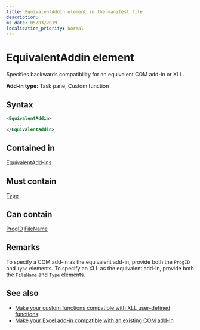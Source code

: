 ```yaml
---
title: EquivalentAddin element in the manifest file
description: ''
ms.date: 05/03/2019
localization_priority: Normal
---
```


# EquivalentAddin element

Specifies backwards compatibility for an equivalent COM add-in or XLL.

**Add-in type:** Task pane, Custom function

## Syntax

```XML
<EquivalentAddin>
   ...
</EquivalentAddin>
```

## Contained in

[EquivalentAdd-ins](equivalentaddins.md)

## Must contain

[Type](type.md)

## Can contain

[ProgID](progid.md)
[FileName](filename.md)

## Remarks

To specify a COM add-in as the equivalent add-in, provide both the `ProgID` and `Type` elements. To specify an XLL as the equivalent add-in, provide both the `FileName` and `Type` elements.

## See also

- [Make your custom functions compatible with XLL user-defined functions](../../excel/make-custom-functions-compatible-with-xll-udf.md)
- [Make your Excel add-in compatible with an existing COM add-in](../../develop/make-office-add-in-compatible-with-existing-com-add-in.md)